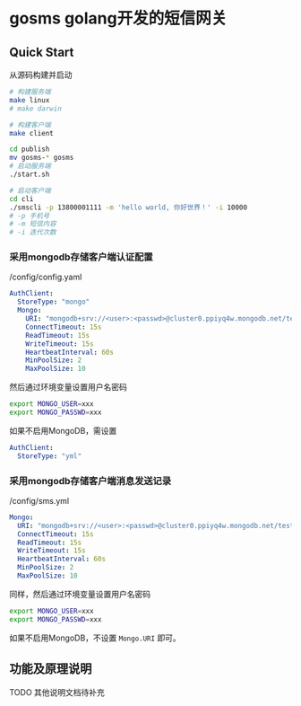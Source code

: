 # gosms golang开发的短信网关

## Quick Start

从源码构建并启动

```bash
# 构建服务端
make linux
# make darwin

# 构建客户端 
make client

cd publish
mv gosms-* gosms
# 启动服务端 
./start.sh

# 启动客户端
cd cli
./smscli -p 13800001111 -m 'hello world, 你好世界！' -i 10000
# -p 手机号
# -m 短信内容
# -i 迭代次数
```

### 采用mongodb存储客户端认证配置

/config/config.yaml

```yaml
AuthClient:
  StoreType: "mongo"
  Mongo:
    URI: "mongodb+srv://<user>:<passwd>@cluster0.ppiyq4w.mongodb.net/test"
    ConnectTimeout: 15s
    ReadTimeout: 15s
    WriteTimeout: 15s
    HeartbeatInterval: 60s
    MinPoolSize: 2
    MaxPoolSize: 10
```

然后通过环境变量设置用户名密码

```bash
export MONGO_USER=xxx
export MONGO_PASSWD=xxx
```

如果不启用MongoDB，需设置

```yaml
AuthClient:
  StoreType: "yml"
````

### 采用mongodb存储客户端消息发送记录

/config/sms.yml

```yaml
Mongo:
  URI: "mongodb+srv://<user>:<passwd>@cluster0.ppiyq4w.mongodb.net/test"
  ConnectTimeout: 15s
  ReadTimeout: 15s
  WriteTimeout: 15s
  HeartbeatInterval: 60s
  MinPoolSize: 2
  MaxPoolSize: 10
```

同样，然后通过环境变量设置用户名密码

```bash
export MONGO_USER=xxx
export MONGO_PASSWD=xxx
```

如果不启用MongoDB，不设置 `Mongo.URI` 即可。

## 功能及原理说明

TODO 其他说明文档待补充